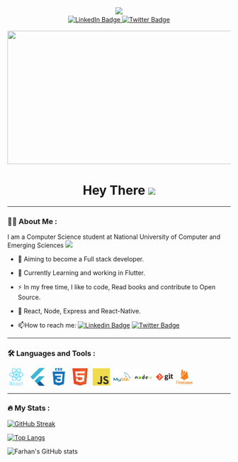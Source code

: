 <div id="header" align="center">
  <img src="https://media.giphy.com/media/Ll22OhMLAlVDb8UQWe/giphy.gif" width="100"/>
  <div id="badges">
  
  <a href="https://www.linkedin.com/in/farhan-ali-87b98522b/">
    <img src="https://img.shields.io/badge/LinkedIn-darkgreen?style=for-the-badge&logo=linkedin&logoColor=white" alt="LinkedIn Badge"/>
  </a>
  
  <a href="https://twitter.com/Farhan__2002">
    <img src="https://img.shields.io/badge/Twitter-darkgreen?style=for-the-badge&logo=twitter&logoColor=white" alt="Twitter Badge"/>
  </a>
</div>
  <img src="https://komarev.com/ghpvc/?username=Farhan-Ali2002&style=for-the-badge&color=dark" alt=""/>
</div>
<div align="center">
  <img src="https://media.giphy.com/media/u2pmTWUi0MXjyrMaVj/giphy.gif" width="600" height="300"/>
  <h1>
  Hey There
  <img src="https://media.giphy.com/media/hvRJCLFzcasrR4ia7z/giphy.gif" width="30px"/>
</h1>
</div>

---

### :man_technologist: About Me :
  I am a Computer Science student at National University of Computer and Emerging Sciences <img src="https://media.giphy.com/media/IPbS5R4fSUl5S/giphy.gif" width="30"/>
- :telescope: Aiming to become a Full stack developer.

- :seedling: Currently Learning and working in Flutter.

- :zap: In my free time, I like to code, Read books and contribute to Open Source.

- 🥅 React, Node, Express and React-Native.

- :mailbox:How to reach me: [![Linkedin Badge](https://img.shields.io/badge/-FarhanAli-blue?style=flat&logo=Linkedin&logoColor=white)](https://www.linkedin.com/in/farhan-ali-87b98522b/) [![Twitter Badge](https://img.shields.io/badge/-FarhanAli-blue?style=flat&logo=Twitter&logoColor=white)](https://twitter.com/Farhan__2002)

---

### :hammer_and_wrench: Languages and Tools :
<div>
  <img src="https://github.com/devicons/devicon/blob/master/icons/react/react-original-wordmark.svg" title="React" alt="React" width="40" height="40"/>&nbsp;
  <img src="https://github.com/devicons/devicon/blob/master/icons/flutter/flutter-original.svg" title="Flutter" alt="Flutter" width="40" height="40"/>&nbsp;
  <img src="https://github.com/devicons/devicon/blob/master/icons/css3/css3-plain-wordmark.svg"  title="CSS3" alt="CSS" width="40" height="40"/>&nbsp;
  <img src="https://github.com/devicons/devicon/blob/master/icons/html5/html5-original.svg" title="HTML5" alt="HTML" width="40" height="40"/>&nbsp;
  <img src="https://github.com/devicons/devicon/blob/master/icons/javascript/javascript-original.svg" title="JavaScript" alt="JavaScript" width="40" height="40"/>&nbsp;
  <img src="https://github.com/devicons/devicon/blob/master/icons/mysql/mysql-original-wordmark.svg" title="MySQL"  alt="MySQL" width="40" height="40"/>&nbsp;
  <img src="https://github.com/devicons/devicon/blob/master/icons/nodejs/nodejs-original-wordmark.svg" title="NodeJS" alt="NodeJS" width="40" height="40"/>&nbsp; 
  <img src="https://github.com/devicons/devicon/blob/master/icons/git/git-original-wordmark.svg" title="Git" **alt="Git" width="40" height="40"/>
  <img src="https://github.com/devicons/devicon/blob/master/icons/firebase/firebase-plain-wordmark.svg" title="Firebase" **alt="firebase" width="40" height="40"/>
  
  
</div>

---

### :fire: My Stats :

[![GitHub Streak](http://github-readme-streak-stats.herokuapp.com?user=Farhan-Ali2002&theme=radical)](https://git.io/streak-stats)

[![Top Langs](https://github-readme-stats.vercel.app/api/top-langs/?username=Farhan-Ali2002&layout=compact&theme=radical)](https://github.com/anuraghazra/github-readme-stats)

![Farhan's GitHub stats](https://github-readme-stats.vercel.app/api?username=Farhan-Ali2002&show_icons=true&theme=radical)
